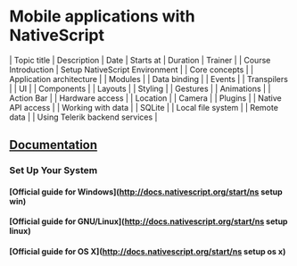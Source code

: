 # Mobile applications with NativeScript

| Topic title                   | Description | Date | Starts at | Duration | Trainer |
| Course Introduction 
| Setup NativeScript Environment |
| Core concepts |
| Application architecture |
| Modules |
| Data binding |
| Events |
| Transpilers |
| UI |
| Components |
| Layouts |
| Styling |
| Gestures |
| Animations |
| Action Bar |
| Hardware access |
| Location |
| Camera |
| Plugins |
| Native API access |
| Working with data |
| SQLite |
| Local file system |
| Remote data |
| Using Telerik backend services |

## [Documentation](https://docs.nativescript.org/)
### Set Up Your System
#### [Official guide for Windows](http://docs.nativescript.org/start/ns setup win)
#### [Official guide for GNU/Linux](http://docs.nativescript.org/start/ns setup linux)
#### [Official guide for OS X](http://docs.nativescript.org/start/ns setup os x)

